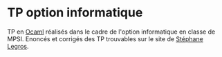 # TP option informatique
TP en [Ocaml](https://ocaml.org) réalisés dans le cadre de l'option informatique en classe de MPSI.
Enoncés et corrigés des TP trouvables sur le site de [Stéphane Legros](https://stephane-legros.pagesperso-orange.fr/CPGE/info/optioninfo.html).
